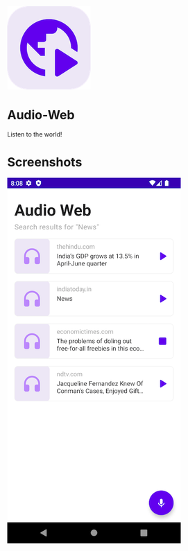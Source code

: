 ![alt text](https://github.com/Singularity-Coder/Audio-Web/blob/main/assets/logo192.png)
# Audio-Web
Listen to the world!

# Screenshots
![alt text](https://github.com/Singularity-Coder/Audio-Web/blob/main/assets/ss2.png)
